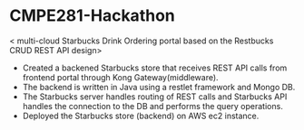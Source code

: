 # CMPE281-Hackathon
< multi-cloud Starbucks Drink Ordering portal based on the Restbucks CRUD REST API design>

- Created a backened Starbucks store that receives REST API calls from frontend portal through Kong Gateway(middleware).
- The backend is written in Java using a restlet framework and Mongo DB.
- The Starbucks server handles routing of REST calls and Starbucks API handles the connection to the DB and performs the query operations.
- Deployed the Starbucks store (backend) on AWS ec2 instance.
